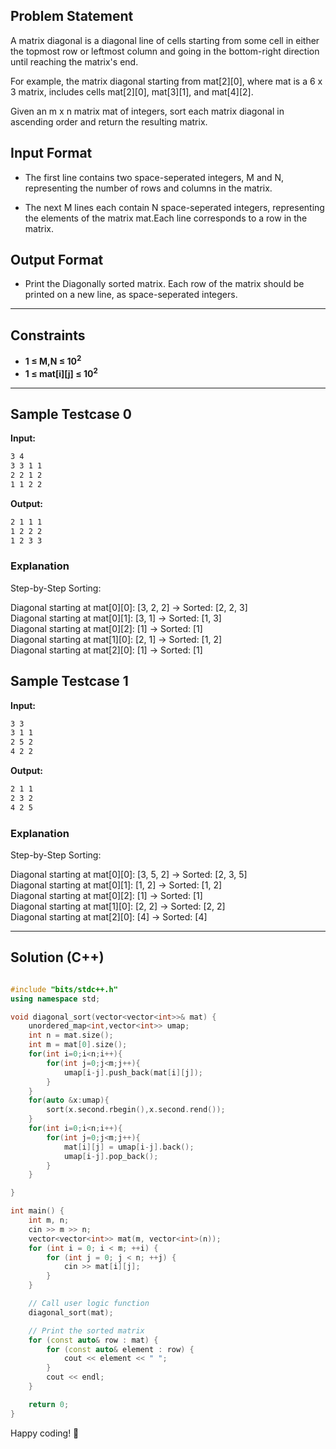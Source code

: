 ## Problem Statement

A matrix diagonal is a diagonal line of cells starting from some cell in either the topmost row or leftmost column and going in the bottom-right direction until reaching the matrix's end.

For example, the matrix diagonal starting from mat[2][0], where mat is a 6 x 3 matrix, includes cells mat[2][0], mat[3][1], and mat[4][2].

Given an m x n matrix mat of integers, sort each matrix diagonal in ascending order and return the resulting matrix.

## Input Format
 
- The first line contains two space-seperated integers, M and N, representing the number of rows and columns in the matrix.

- The next M lines each contain N space-seperated  integers, representing the elements of the matrix mat.Each line corresponds to a row in the matrix.

## Output Format

- Print the Diagonally sorted matrix. Each row of the matrix should be printed on a new line, as space-seperated integers.



---

## Constraints
- **1 ≤ M,N ≤ 10<sup>2</sup>**  
- **1 ≤ mat[i][j] ≤ 10<sup>2</sup>**  

---

## Sample Testcase 0

**Input:**
```bash
3 4
3 3 1 1
2 2 1 2
1 1 2 2
```

**Output:**
```bash
2 1 1 1
1 2 2 2
1 2 3 3
```

### Explanation

Step-by-Step Sorting:


Diagonal starting at mat[0][0]: [3, 2, 2] → Sorted: [2, 2, 3]<br>
Diagonal starting at mat[0][1]: [3, 1] → Sorted: [1, 3]<br>
Diagonal starting at mat[0][2]: [1] → Sorted: [1]<br>
Diagonal starting at mat[1][0]: [2, 1] → Sorted: [1, 2]<br>
Diagonal starting at mat[2][0]: [1] → Sorted: [1]

## Sample Testcase 1

**Input:**
```bash
3 3
3 1 1
2 5 2
4 2 2
```

**Output:**
```bash
2 1 1
2 3 2
4 2 5
```

### Explanation

Step-by-Step Sorting:


Diagonal starting at mat[0][0]: [3, 5, 2] → Sorted: [2, 3, 5]<br>
Diagonal starting at mat[0][1]: [1, 2] → Sorted: [1, 2]<br>
Diagonal starting at mat[0][2]: [1] → Sorted: [1]<br>
Diagonal starting at mat[1][0]: [2, 2] → Sorted: [2, 2]<br>
Diagonal starting at mat[2][0]: [4] → Sorted: [4]

---

## Solution (C++)

```cpp

#include "bits/stdc++.h"
using namespace std;

void diagonal_sort(vector<vector<int>>& mat) {
    unordered_map<int,vector<int>> umap;
    int n = mat.size();
    int m = mat[0].size();
    for(int i=0;i<n;i++){
        for(int j=0;j<m;j++){
            umap[i-j].push_back(mat[i][j]);
        }
    }
    for(auto &x:umap){
        sort(x.second.rbegin(),x.second.rend());
    }
    for(int i=0;i<n;i++){
        for(int j=0;j<m;j++){
            mat[i][j] = umap[i-j].back();
            umap[i-j].pop_back();
        }
    }

}

int main() {
    int m, n;
    cin >> m >> n;
    vector<vector<int>> mat(m, vector<int>(n));
    for (int i = 0; i < m; ++i) {
        for (int j = 0; j < n; ++j) {
            cin >> mat[i][j];
        }
    }

    // Call user logic function
    diagonal_sort(mat);

    // Print the sorted matrix
    for (const auto& row : mat) {
        for (const auto& element : row) {
            cout << element << " ";
        }
        cout << endl;
    }

    return 0;
}

```


Happy coding! 🚀
